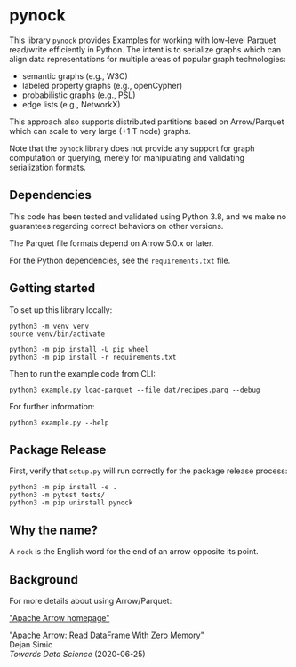 # pynock

This library `pynock` provides Examples for working with low-level
Parquet read/write efficiently in Python. The intent is to serialize
graphs which can align data representations for multiple areas of
popular graph technologies:

  * semantic graphs (e.g., W3C)
  * labeled property graphs (e.g., openCypher)
  * probabilistic graphs (e.g., PSL)
  * edge lists (e.g., NetworkX)

This approach also supports distributed partitions based on
Arrow/Parquet which can scale to very large (+1 T node) graphs.

Note that the `pynock` library does not provide any support for graph
computation or querying, merely for manipulating and validating
serialization formats.


## Dependencies

This code has been tested and validated using Python 3.8, and we make
no guarantees regarding correct behaviors on other versions.

The Parquet file formats depend on Arrow 5.0.x or later.

For the Python dependencies, see the `requirements.txt` file.


## Getting started

To set up this library locally:

```
python3 -m venv venv
source venv/bin/activate

python3 -m pip install -U pip wheel
python3 -m pip install -r requirements.txt
```

Then to run the example code from CLI:

```
python3 example.py load-parquet --file dat/recipes.parq --debug
```

For further information:

```
python3 example.py --help
```


## Package Release

First, verify that `setup.py` will run correctly for the package
release process:

```
python3 -m pip install -e .
python3 -m pytest tests/
python3 -m pip uninstall pynock
```


## Why the name?

A `nock` is the English word for the end of an arrow opposite its point.


## Background

For more details about using Arrow/Parquet:

["Apache Arrow homepage"](https://arrow.apache.org/)

["Apache Arrow: Read DataFrame With Zero Memory"](https://towardsdatascience.com/apache-arrow-read-dataframe-with-zero-memory-69634092b1a)  
Dejan Simic  
_Towards Data Science_ (2020-06-25)
